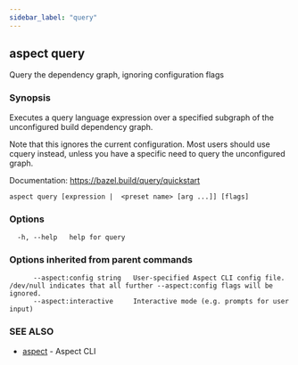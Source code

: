 ```yaml
---
sidebar_label: "query"
---
```

## aspect query

Query the dependency graph, ignoring configuration flags

### Synopsis

Executes a query language expression over a specified subgraph of the unconfigured build dependency graph.

Note that this ignores the current configuration. Most users should use cquery instead,
unless you have a specific need to query the unconfigured graph.

Documentation: <https://bazel.build/query/quickstart>

```
aspect query [expression |  <preset name> [arg ...]] [flags]
```

### Options

```
  -h, --help   help for query
```

### Options inherited from parent commands

```
      --aspect:config string   User-specified Aspect CLI config file. /dev/null indicates that all further --aspect:config flags will be ignored.
      --aspect:interactive     Interactive mode (e.g. prompts for user input)
```

### SEE ALSO

* [aspect](aspect.md)	 - Aspect CLI

